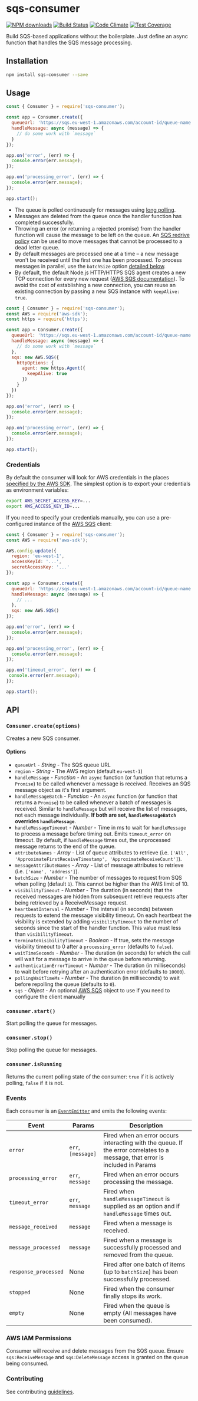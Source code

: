 # sqs-consumer

[![NPM downloads](https://img.shields.io/npm/dm/sqs-consumer.svg?style=flat)](https://npmjs.org/package/sqs-consumer)
[![Build Status](https://travis-ci.org/bbc/sqs-consumer.svg)](https://travis-ci.org/bbc/sqs-consumer) 
[![Code Climate](https://codeclimate.com/github/BBC/sqs-consumer/badges/gpa.svg)](https://codeclimate.com/github/BBC/sqs-consumer) 
[![Test Coverage](https://codeclimate.com/github/BBC/sqs-consumer/badges/coverage.svg)](https://codeclimate.com/github/BBC/sqs-consumer)

Build SQS-based applications without the boilerplate. Just define an async function that handles the SQS message processing.

## Installation

```bash
npm install sqs-consumer --save
```

## Usage

```js
const { Consumer } = require('sqs-consumer');

const app = Consumer.create({
  queueUrl: 'https://sqs.eu-west-1.amazonaws.com/account-id/queue-name',
  handleMessage: async (message) => {
    // do some work with `message`
  }
});

app.on('error', (err) => {
  console.error(err.message);
});

app.on('processing_error', (err) => {
  console.error(err.message);
});

app.start();
```

* The queue is polled continuously for messages using [long polling](http://docs.aws.amazon.com/AWSSimpleQueueService/latest/SQSDeveloperGuide/sqs-long-polling.html).
* Messages are deleted from the queue once the handler function has completed successfully.
* Throwing an error (or returning a rejected promise) from the handler function will cause the message to be left on the queue. An [SQS redrive policy](http://docs.aws.amazon.com/AWSSimpleQueueService/latest/SQSDeveloperGuide/SQSDeadLetterQueue.html) can be used to move messages that cannot be processed to a dead letter queue.
* By default messages are processed one at a time – a new message won't be received until the first one has been processed. To process messages in parallel, use the `batchSize` option [detailed below](#options).
* By default, the default Node.js HTTP/HTTPS SQS agent creates a new TCP connection for every new request ([AWS SQS documentation](https://docs.aws.amazon.com/sdk-for-javascript/v2/developer-guide/node-reusing-connections.html)). To avoid the cost of establishing a new connection, you can reuse an existing connection by passing a new SQS instance with `keepAlive: true`.
```js
const { Consumer } = require('sqs-consumer');
const AWS = require('aws-sdk');
const https = require('https');

const app = Consumer.create({
  queueUrl: 'https://sqs.eu-west-1.amazonaws.com/account-id/queue-name',
  handleMessage: async (message) => {
    // do some work with `message`
  },
  sqs: new AWS.SQS({
    httpOptions: {
      agent: new https.Agent({
        keepAlive: true
      })
    }
  })
});

app.on('error', (err) => {
  console.error(err.message);
});

app.on('processing_error', (err) => {
  console.error(err.message);
});

app.start();
```

### Credentials

By default the consumer will look for AWS credentials in the places [specified by the AWS SDK](http://docs.aws.amazon.com/AWSJavaScriptSDK/guide/node-configuring.html#Setting_AWS_Credentials). The simplest option is to export your credentials as environment variables:

```bash
export AWS_SECRET_ACCESS_KEY=...
export AWS_ACCESS_KEY_ID=...
```

If you need to specify your credentials manually, you can use a pre-configured instance of the [AWS SQS](http://docs.aws.amazon.com/AWSJavaScriptSDK/latest/AWS/SQS.html) client:


```js
const { Consumer } = require('sqs-consumer');
const AWS = require('aws-sdk');

AWS.config.update({
  region: 'eu-west-1',
  accessKeyId: '...',
  secretAccessKey: '...'
});

const app = Consumer.create({
  queueUrl: 'https://sqs.eu-west-1.amazonaws.com/account-id/queue-name',
  handleMessage: async (message) => {
    // ...
  },
  sqs: new AWS.SQS()
});

app.on('error', (err) => {
  console.error(err.message);
});

app.on('processing_error', (err) => {
  console.error(err.message);
});

app.on('timeout_error', (err) => {
 console.error(err.message);
});

app.start();
```

## API

### `Consumer.create(options)`

Creates a new SQS consumer.

#### Options

* `queueUrl` - _String_ - The SQS queue URL
* `region` - _String_ - The AWS region (default `eu-west-1`)
* `handleMessage` - _Function_ - An `async` function (or function that returns a `Promise`) to be called whenever a message is received. Receives an SQS message object as it's first argument.
* `handleMessageBatch` - _Function_ - An `async` function (or function that returns a `Promise`) to be called whenever a batch of messages is received. Similar to `handleMessage` but will receive the list of messages, not each message individually. **If both are set, `handleMessageBatch` overrides `handleMessage`**.
* `handleMessageTimeout` - _Number_ - Time in ms to wait for `handleMessage` to process a message before timing out. Emits `timeout_error` on timeout. By default, if `handleMessage` times out, the unprocessed message returns to the end of the queue.
* `attributeNames` - _Array_ - List of queue attributes to retrieve (i.e. `['All', 'ApproximateFirstReceiveTimestamp', 'ApproximateReceiveCount']`).
* `messageAttributeNames` - _Array_ - List of message attributes to retrieve (i.e. `['name', 'address']`).
* `batchSize` - _Number_ - The number of messages to request from SQS when polling (default `1`). This cannot be higher than the AWS limit of 10.
* `visibilityTimeout` - _Number_ - The duration (in seconds) that the received messages are hidden from subsequent retrieve requests after being retrieved by a ReceiveMessage request.
* `heartbeatInterval` - _Number_ - The interval (in seconds) between requests to extend the message visibility timeout. On each heartbeat the visibility is extended by adding `visibilityTimeout` to the number of seconds since the start of the handler function. This value must less than `visibilityTimeout`.
* `terminateVisibilityTimeout` - _Boolean_ - If true, sets the message visibility timeout to 0 after a `processing_error` (defaults to `false`).
* `waitTimeSeconds` - _Number_ - The duration (in seconds) for which the call will wait for a message to arrive in the queue before returning.
* `authenticationErrorTimeout` - _Number_ - The duration (in milliseconds) to wait before retrying after an authentication error (defaults to `10000`).
* `pollingWaitTimeMs` - _Number_ - The duration (in milliseconds) to wait before repolling the queue (defaults to `0`).
* `sqs` - _Object_ - An optional [AWS SQS](http://docs.aws.amazon.com/AWSJavaScriptSDK/latest/AWS/SQS.html) object to use if you need to configure the client manually

### `consumer.start()`

Start polling the queue for messages.

### `consumer.stop()`

Stop polling the queue for messages.

### `consumer.isRunning`  

Returns the current polling state of the consumer: `true` if it is actively polling, `false` if it is not.

### Events

Each consumer is an [`EventEmitter`](http://nodejs.org/api/events.html) and emits the following events:

|Event|Params|Description|
|-----|------|-----------|
|`error`|`err`, `[message]`|Fired when an error occurs interacting with the queue. If the error correlates to a message, that error is included in Params|
|`processing_error`|`err`, `message`|Fired when an error occurs processing the message.|
|`timeout_error`|`err`, `message`|Fired when `handleMessageTimeout` is supplied as an option and if `handleMessage` times out.|
|`message_received`|`message`|Fired when a message is received.|
|`message_processed`|`message`|Fired when a message is successfully processed and removed from the queue.|
|`response_processed`|None|Fired after one batch of items (up to `batchSize`) has been successfully processed.|
|`stopped`|None|Fired when the consumer finally stops its work.|
|`empty`|None|Fired when the queue is empty (All messages have been consumed).|

### AWS IAM Permissions

Consumer will receive and delete messages from the SQS queue. Ensure `sqs:ReceiveMessage` and `sqs:DeleteMessage` access is granted on the queue being consumed.


### Contributing 
See contributing [guidelines](https://github.com/bbc/sqs-consumer/blob/master/.github/CONTRIBUTING.md).
